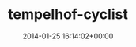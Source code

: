 ---
title:		"tempelhof-cyclist"
type:		"photos"
mediatype:		"upload"
location:		"TBC"
date:		"2014-01-25 16:14:02+00:00"
album:		"city"
filename:		"tempelhof-cyclist.md"
series:		""
cl_public_id:		"city/tempelhof-cyclist"
cl_version:		1497000441
format:		"tiff"
bytes:		5430856
width:		2560
height:		1440
colours:
- "#ACBBC6"
- "#BCC5D0"
- "#D1C9C0"
- "#93887A"
- "#8D7960"
- "#5B5F6A"
- "#343E4C"
- "#40434E"
- "#DFDFDB"
- "#8A6D54"
- "#6893B2"
- "#7F8D95"
- "#253743"
- "#DADCDA"
- "#838577"
- "#507691"
- "#7C857E"
exposure_mode:		"Auto"
program:		"Program AE"
aperture:		"10.0"
focal_length:		"195.0 mm"
iso:		"100"
shutter_speed:		"1/400"
metering:		"Multi-segment"
flash:		"Off, Did not fire"
white_balance:		"Custom"
colour_temp:		"4400"
has_crop:		"true"
orientation:		"Horizontal (normal)"
camera_model:		"NIKON D800"
lens_info:		"70-200mm f/2.8"
artist:		"No artist info"
x_resolution:		"300"
y_resolution:		"300"
---